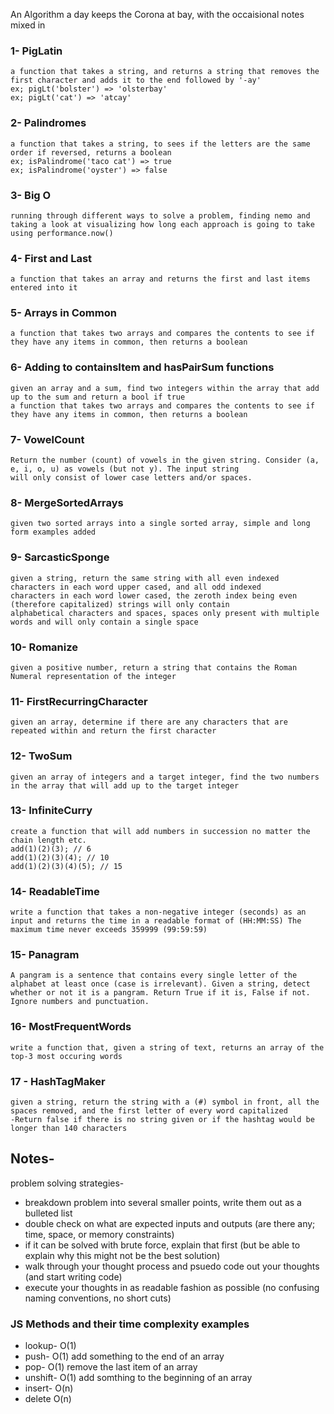 An Algorithm a day keeps the Corona at bay, with the occaisional notes mixed in
### 1- PigLatin
    a function that takes a string, and returns a string that removes the first character and adds it to the end followed by '-ay'
    ex; pigLt('bolster') => 'olsterbay'
    ex; pigLt('cat') => 'atcay'
### 2- Palindromes
    a function that takes a string, to sees if the letters are the same order if reversed, returns a boolean
    ex; isPalindrome('taco cat') => true
    ex; isPalindrome('oyster') => false
### 3- Big O
    running through different ways to solve a problem, finding nemo and taking a look at visualizing how long each approach is going to take using performance.now()
### 4- First and Last
    a function that takes an array and returns the first and last items entered into it
### 5- Arrays in Common
    a function that takes two arrays and compares the contents to see if they have any items in common, then returns a boolean
### 6- Adding to containsItem and hasPairSum functions
    given an array and a sum, find two integers within the array that add up to the sum and return a bool if true
    a function that takes two arrays and compares the contents to see if they have any items in common, then returns a boolean
### 7- VowelCount
    Return the number (count) of vowels in the given string. Consider (a, e, i, o, u) as vowels (but not y). The input string
    will only consist of lower case letters and/or spaces.
### 8- MergeSortedArrays
    given two sorted arrays into a single sorted array, simple and long form examples added
### 9- SarcasticSponge
    given a string, return the same string with all even indexed characters in each word upper cased, and all odd indexed
    characters in each word lower cased, the zeroth index being even (therefore capitalized) strings will only contain 
    alphabetical characters and spaces, spaces only present with multiple words and will only contain a single space
### 10- Romanize
    given a positive number, return a string that contains the Roman Numeral representation of the integer
### 11- FirstRecurringCharacter
    given an array, determine if there are any characters that are repeated within and return the first character
### 12- TwoSum
    given an array of integers and a target integer, find the two numbers in the array that will add up to the target integer
### 13- InfiniteCurry
    create a function that will add numbers in succession no matter the chain length etc.
    add(1)(2)(3); // 6
    add(1)(2)(3)(4); // 10
    add(1)(2)(3)(4)(5); // 15
### 14- ReadableTime
    write a function that takes a non-negative integer (seconds) as an input and returns the time in a readable format of (HH:MM:SS) The maximum time never exceeds 359999 (99:59:59)
### 15- Panagram
    A pangram is a sentence that contains every single letter of the alphabet at least once (case is irrelevant). Given a string, detect whether or not it is a pangram. Return True if it is, False if not. Ignore numbers and punctuation.
### 16- MostFrequentWords
    write a function that, given a string of text, returns an array of the top-3 most occuring words
### 17 - HashTagMaker
    given a string, return the string with a (#) symbol in front, all the spaces removed, and the first letter of every word capitalized
    -Return false if there is no string given or if the hashtag would be longer than 140 characters
## Notes-
problem solving strategies- 
* breakdown problem into several smaller points, write them out as a bulleted list
* double check on what are expected inputs and outputs (are there any; time, space, or memory constraints)
* if it can be solved with brute force, explain that first (but be able to explain why this might not be the best solution)
* walk through your thought process and psuedo code out your thoughts (and start writing code)
* execute your thoughts in as readable fashion as possible (no confusing naming conventions, no short cuts)

### JS Methods and their time complexity examples
* lookup- O(1)
* push- O(1) add something to the end of an array
* pop- O(1) remove the last item of an array
* unshift- O(1) add somthing to the beginning of an array
* insert- O(n)
* delete O(n)
